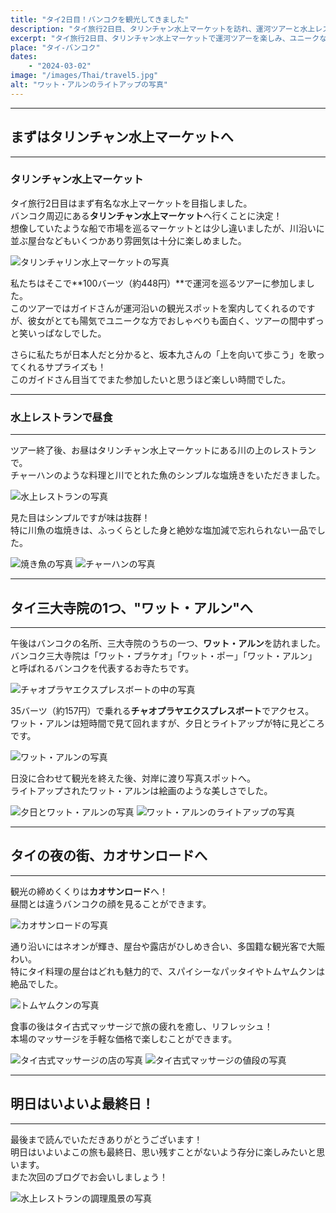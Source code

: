 ```yaml
---
title: "タイ2日目！バンコクを観光してきました"
description: "タイ旅行2日目、タリンチャン水上マーケットを訪れ、運河ツアーと水上レストランでの美味しい昼食を楽しんだあと、バンコク三大寺院の一つ、ワット・アルンを訪れる。夕日とライトアップの美しい景色を堪能した後、夜のカオサンロードでタイの文化と食を満喫。充実した一日を終え、最終日の準備を整えます。"
excerpt: "タイ旅行2日目、タリンチャン水上マーケットで運河ツアーを楽しみ、ユニークなガイドとの出会いに大笑い。水上レストランで川魚の塩焼きとチャーハンを味わった後、ワット・アルンを訪れ、夕日とライトアップを堪能。夜はカオサンロードでタイの食や文化を体験し、タイ古式マッサージでリフレッシュ。最終日も楽しみ！"
place: "タイ-バンコク"
dates:
    - "2024-03-02"
image: "/images/Thai/travel5.jpg"
alt: "ワット・アルンのライトアップの写真"
---
```


---
## まずはタリンチャン水上マーケットへ
---

### タリンチャン水上マーケット
タイ旅行2日目はまず有名な水上マーケットを目指しました。  
バンコク周辺にある**タリンチャン水上マーケット**へ行くことに決定！  
想像していたような船で市場を巡るマーケットとは少し違いましたが、川沿いに並ぶ屋台などもいくつかあり雰囲気は十分に楽しめました。

![タリンチャリン水上マーケットの写真](/images/Thai/marcket1.jpg)

私たちはそこで**100バーツ（約448円）**で運河を巡るツアーに参加しました。  
このツアーではガイドさんが運河沿いの観光スポットを案内してくれるのですが、彼女がとても陽気でユニークな方でおしゃべりも面白く、ツアーの間中ずっと笑いっぱなしでした。  

さらに私たちが日本人だと分かると、坂本九さんの「上を向いて歩こう」を歌ってくれるサプライズも！  
このガイドさん目当てでまた参加したいと思うほど楽しい時間でした。

---
### 水上レストランで昼食
---

ツアー終了後、お昼はタリンチャン水上マーケットにある川の上のレストランで。  
チャーハンのような料理と川でとれた魚のシンプルな塩焼きをいただきました。

![水上レストランの写真](/images/Thai/marcket2.jpg)

見た目はシンプルですが味は抜群！  
特に川魚の塩焼きは、ふっくらとした身と絶妙な塩加減で忘れられない一品でした。 

![焼き魚の写真](/images/Thai/marcket4.jpg)
![チャーハンの写真](/images/Thai/marcket3.jpg)

---
## タイ三大寺院の1つ、"ワット・アルン"へ
---

午後はバンコクの名所、三大寺院のうちの一つ、**ワット・アルン**を訪れました。  
バンコク三大寺院は「ワット・プラケオ」「ワット・ポー」「ワット・アルン」と呼ばれるバンコクを代表するお寺たちです。

![チャオプラヤエクスプレスボートの中の写真](/images/Thai/boat.jpg)

35バーツ（約157円）で乗れる**チャオプラヤエクスプレスボート**でアクセス。  
ワット・アルンは短時間で見て回れますが、夕日とライトアップが特に見どころです。

![ワット・アルンの写真](/images/Thai/arun.jpg)

日没に合わせて観光を終えた後、対岸に渡り写真スポットへ。  
ライトアップされたワット・アルンは絵画のような美しさでした。 

![夕日とワット・アルンの写真](/images/Thai/arun2.jpg)
![ワット・アルンのライトアップの写真](/images/Thai/travel5.jpg)

---
## タイの夜の街、カオサンロードへ
---

観光の締めくくりは**カオサンロード**へ！  
昼間とは違うバンコクの顔を見ることができます。  

![カオサンロードの写真](/images/Thai/kaosan..jpg)

通り沿いにはネオンが輝き、屋台や露店がひしめき合い、多国籍な観光客で大賑わい。  
特にタイ料理の屋台はどれも魅力的で、スパイシーなパッタイやトムヤムクンは絶品でした。

![トムヤムクンの写真](/images/Thai/tom.jpg)

食事の後はタイ古式マッサージで旅の疲れを癒し、リフレッシュ！  
本場のマッサージを手軽な価格で楽しむことができます。 

![タイ古式マッサージの店の写真](/images/Thai/mass.jpg)
![タイ古式マッサージの値段の写真](/images/Thai/masss2.jpg)

---
## 明日はいよいよ最終日！
---

最後まで読んでいただきありがとうございます！  
明日はいよいよこの旅も最終日、思い残すことがないよう存分に楽しみたいと思います。  
また次回のブログでお会いしましょう！

![水上レストランの調理風景の写真](/images/Thai/marcket5.jpg)
